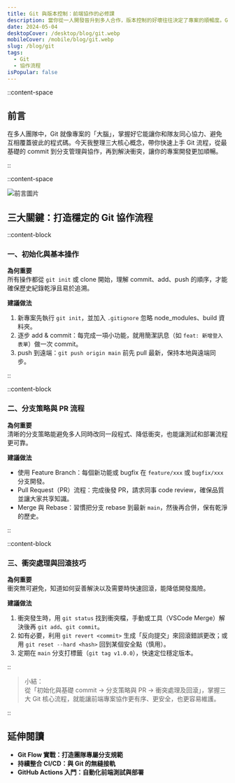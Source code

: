 ```yaml
---
title: Git 與版本控制：前端協作的必修課
description: 當你從一人開發晉升到多人合作，版本控制的好壞往往決定了專案的順暢度。Git 不僅能記錄程式碼變動，更能確保每位成員都在正確的分支上完成任務。透過這篇文章，你將了解常見的 Git 流程，並學會在前端專案中輕鬆管理與協作。
date: 2024-05-04
desktopCover: /desktop/blog/git.webp
mobileCover: /mobile/blog/git.webp
slug: /blog/git
tags:
  - Git
  - 協作流程
isPopular: false
---
```


::content-space

## 前言

在多人團隊中，Git 就像專案的「大腦」，掌握好它能讓你和隊友同心協力、避免互相覆蓋彼此的程式碼。今天我整理三大核心概念，帶你快速上手 Git 流程，從最基礎的 commit 到分支管理與協作，再到解決衝突，讓你的專案開發更加順暢。

::

::content-space

![前言圖片](/desktop/blog/git.webp)

## 三大關鍵：打造穩定的 Git 協作流程

::content-block

### 一、初始化與基本操作

**為何重要**  
所有操作都從 `git init` 或 clone 開始，理解 commit、add、push 的順序，才能確保歷史紀錄乾淨且易於追溯。

**建議做法**

1. 新專案先執行 `git init`，並加入 `.gitignore` 忽略 node_modules、build 資料夾。
2. 逐步 add & commit：每完成一項小功能，就用簡潔訊息（如 `feat: 新增登入表單`）做一次 commit。
3. push 到遠端：`git push origin main` 前先 pull 最新，保持本地與遠端同步。

::

::content-block

### 二、分支策略與 PR 流程

**為何重要**  
清晰的分支策略能避免多人同時改同一段程式、降低衝突，也能讓測試和部署流程更可靠。

**建議做法**

- 使用 Feature Branch：每個新功能或 bugfix 在 `feature/xxx` 或 `bugfix/xxx` 分支開發。
- Pull Request（PR）流程：完成後發 PR，請求同事 code review，確保品質並讓大家共享知識。
- Merge 與 Rebase：習慣把分支 rebase 到最新 `main`，然後再合併，保有乾淨的歷史。

::

::content-block

### 三、衝突處理與回滾技巧

**為何重要**  
衝突無可避免，知道如何妥善解決以及需要時快速回滾，能降低開發風險。

**建議做法**

1. 衝突發生時，用 `git status` 找到衝突檔，手動或工具（VSCode Merge）解決後再 `git add`、`git commit`。
2. 如有必要，利用 `git revert <commit>` 生成「反向提交」來回滾錯誤更改；或用 `git reset --hard <hash>` 回到某個安全點（慎用）。
3. 定期在 `main` 分支打標籤（`git tag v1.0.0`），快速定位穩定版本。

::

> 小結：  
> 從「初始化與基礎 commit → 分支策略與 PR → 衝突處理及回滾」，掌握三大 Git 核心流程，就能讓前端專案協作更有序、更安全，也更容易維護。

::

## 延伸閱讀

- **Git Flow 實戰：打造團隊專屬分支規範**
- **持續整合 CI/CD：與 Git 的無縫接軌**
- **GitHub Actions 入門：自動化前端測試與部署**
